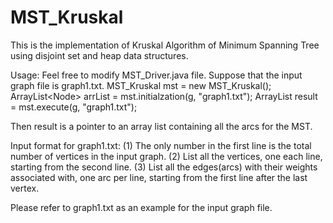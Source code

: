 # MST_Kruskal
This is the implementation of Kruskal Algorithm of Minimum Spanning Tree using disjoint set and heap data structures. 

Usage: Feel free to modify MST_Driver.java file. Suppose that the input graph file is graph1.txt.
        MST_Kruskal mst = new MST_Kruskal(); 
        ArrayList<Node<Vertex>> arrList = mst.initialzation(g, "graph1.txt");
        ArrayList<Arc> result = mst.execute(g, "graph1.txt");
        
Then result is a pointer to an array list containing all the arcs for the MST. 
        
        
Input format for graph1.txt:
(1) The only number in the first line is the total number of vertices in the input graph.
(2) List all the vertices, one each line, starting from the second line.
(3) List all the edges(arcs) with their weights associated with, one arc per line, starting from the first line after the last vertex.

Please refer to graph1.txt as an example for the input graph file. 
